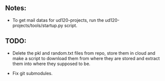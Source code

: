 ## Notes:

- To get mail datas for ud120-projects, run the ud120-projects/tools/startup.py script.

## TODO:

- Delete the pkl and random.txt files from repo, store them in 
cloud and make a script to download them from where they are stored 
and extract them into where they supposed to be.

- Fix git submodules.
